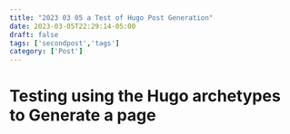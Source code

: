 ```yaml
---
title: "2023 03 05 a Test of Hugo Post Generation"
date: 2023-03-05T22:29:14-05:00
draft: false
tags: ['secondpost','tags']
category: ['Post']
---
```


# Testing using the Hugo archetypes to Generate a page
